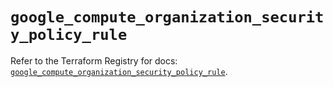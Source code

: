 # `google_compute_organization_security_policy_rule`

Refer to the Terraform Registry for docs: [`google_compute_organization_security_policy_rule`](https://registry.terraform.io/providers/hashicorp/google-beta/6.40.0/docs/resources/google_compute_organization_security_policy_rule).
